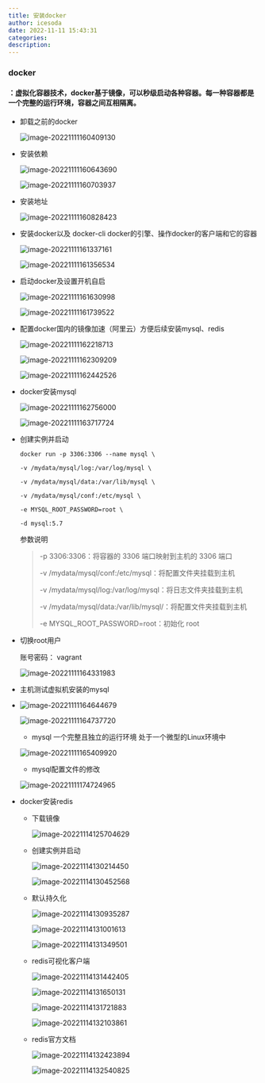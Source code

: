 ```yaml
---
title: 安装docker
author: icesoda
date: 2022-11-11 15:43:31
categories:
description:
---
```


### docker
#### ：虚拟化容器技术，docker基于镜像，可以秒级启动各种容器。每一种容器都是一个完整的运行环境，容器之间互相隔离。

- 卸载之前的docker

  ![image-20221111160409130](https://cdn.jsdelivr.net/gh/icesoda105/PicgoWorkspace/img/image-20221111160409130.png)

- 安装依赖

  ![image-20221111160643690](https://cdn.jsdelivr.net/gh/icesoda105/PicgoWorkspace/img/image-20221111160643690.png)

  ![image-20221111160703937](https://cdn.jsdelivr.net/gh/icesoda105/PicgoWorkspace/img/image-20221111160703937.png)

- 安装地址

  ![image-20221111160828423](https://cdn.jsdelivr.net/gh/icesoda105/PicgoWorkspace/img/image-20221111160828423.png)

- 安装docker以及 docker-cli docker的引擎、操作docker的客户端和它的容器

  ![image-20221111161337161](https://cdn.jsdelivr.net/gh/icesoda105/PicgoWorkspace/img/image-20221111161337161.png)

  ![image-20221111161356534](https://cdn.jsdelivr.net/gh/icesoda105/PicgoWorkspace/img/image-20221111161356534.png)

- 启动docker及设置开机自启

  ![image-20221111161630998](https://cdn.jsdelivr.net/gh/icesoda105/PicgoWorkspace/img/image-20221111161630998.png)

  ![image-20221111161739522](https://cdn.jsdelivr.net/gh/icesoda105/PicgoWorkspace/img/image-20221111161739522.png)

- 配置docker国内的镜像加速（阿里云）方便后续安装mysql、redis

  ![image-20221111162218713](https://cdn.jsdelivr.net/gh/icesoda105/PicgoWorkspace/img/image-20221111162218713.png)

  ![image-20221111162309209](https://cdn.jsdelivr.net/gh/icesoda105/PicgoWorkspace/img/image-20221111162309209.png)

  ![image-20221111162442526](https://cdn.jsdelivr.net/gh/icesoda105/PicgoWorkspace/img/image-20221111162442526.png)

- docker安装mysql

  ![image-20221111162756000](https://cdn.jsdelivr.net/gh/icesoda105/PicgoWorkspace/img/image-20221111162756000.png)

  ![image-20221111163717724](https://cdn.jsdelivr.net/gh/icesoda105/PicgoWorkspace/img/image-20221111163717724.png)

- 创建实例并启动

  ```
  docker run -p 3306:3306 --name mysql \
  
  -v /mydata/mysql/log:/var/log/mysql \
  
  -v /mydata/mysql/data:/var/lib/mysql \
  
  -v /mydata/mysql/conf:/etc/mysql \
  
  -e MYSQL_ROOT_PASSWORD=root \
  
  -d mysql:5.7
  ```

  参数说明

  > -p 3306:3306：将容器的 3306 端口映射到主机的 3306 端口
  >
  > -v /mydata/mysql/conf:/etc/mysql：将配置文件夹挂载到主机
  >
  > -v /mydata/mysql/log:/var/log/mysql：将日志文件夹挂载到主机
  >
  > -v /mydata/mysql/data:/var/lib/mysql/：将配置文件夹挂载到主机
  >
  > -e MYSQL_ROOT_PASSWORD=root：初始化 root 

- 切换root用户

  账号密码： vagrant

  ![image-20221111164331983](https://cdn.jsdelivr.net/gh/icesoda105/PicgoWorkspace/img/image-20221111164331983.png)

- 主机测试虚拟机安装的mysql

- ![image-20221111164644679](https://cdn.jsdelivr.net/gh/icesoda105/PicgoWorkspace/img/image-20221111164644679.png)

  ![image-20221111164737720](https://cdn.jsdelivr.net/gh/icesoda105/PicgoWorkspace/img/image-20221111164737720.png)

  - mysql 一个完整且独立的运行环境 处于一个微型的Linux环境中

  ![image-20221111165409920](https://cdn.jsdelivr.net/gh/icesoda105/PicgoWorkspace/img/image-20221111165409920.png)

  - mysql配置文件的修改

  ![image-20221111174724965](https://cdn.jsdelivr.net/gh/icesoda105/PicgoWorkspace/img/image-20221111174724965.png)

- docker安装redis

  - 下载镜像

    ![image-20221114125704629](https://cdn.jsdelivr.net/gh/icesoda105/PicgoWorkspace/img/image-20221114125704629.png)

  - 创建实例并启动

    ![image-20221114130214450](https://cdn.jsdelivr.net/gh/icesoda105/PicgoWorkspace/img/image-20221114130214450.png)

    ![image-20221114130452568](https://cdn.jsdelivr.net/gh/icesoda105/PicgoWorkspace/img/image-20221114130452568.png)

  - 默认持久化

    ![image-20221114130935287](https://cdn.jsdelivr.net/gh/icesoda105/PicgoWorkspace/img/image-20221114130935287.png)

    ![image-20221114131001613](https://cdn.jsdelivr.net/gh/icesoda105/PicgoWorkspace/img/image-20221114131001613.png)

    ![image-20221114131349501](https://cdn.jsdelivr.net/gh/icesoda105/PicgoWorkspace/img/image-20221114131349501.png)

  - redis可视化客户端

    ![image-20221114131442405](https://cdn.jsdelivr.net/gh/icesoda105/PicgoWorkspace/img/image-20221114131442405.png)

    ![image-20221114131650131](https://cdn.jsdelivr.net/gh/icesoda105/PicgoWorkspace/img/image-20221114131650131.png)

    ![image-20221114131721883](https://cdn.jsdelivr.net/gh/icesoda105/PicgoWorkspace/img/image-20221114131721883.png)

    ![image-20221114132103861](https://cdn.jsdelivr.net/gh/icesoda105/PicgoWorkspace/img/image-20221114132103861.png)

  - redis官方文档

    ![image-20221114132423894](https://cdn.jsdelivr.net/gh/icesoda105/PicgoWorkspace/img/image-20221114132423894.png)

    ![image-20221114132540825](https://cdn.jsdelivr.net/gh/icesoda105/PicgoWorkspace/img/image-20221114132540825.png)